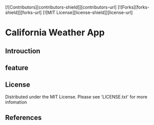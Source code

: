 
[![Contributors][contributors-shield]][contributors-url]
[![Forks][forks-shield]][forks-url]
[![MIT License][license-shield]][license-url]


# California Weather App

## Introuction


## feature


## License

Distributed under the MIT License. Please see 'LICENSE.txt' for more infomation

## References
 
